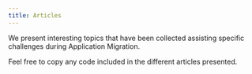 ```yaml
---
title: Articles
---
```


We present interesting topics that have been collected assisting specific challenges during Application Migration.

Feel free to copy any code included in the different articles presented.

